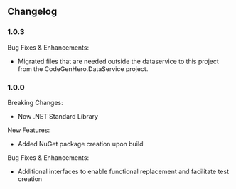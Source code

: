 ﻿## Changelog

### 1.0.3
Bug Fixes & Enhancements:
* Migrated files that are needed outside the dataservice to this project from the CodeGenHero.DataService project.


### 1.0.0
Breaking Changes:
* Now .NET Standard Library

New Features:
* Added NuGet package creation upon build

Bug Fixes & Enhancements:
* Additional interfaces to enable functional replacement and facilitate test creation
